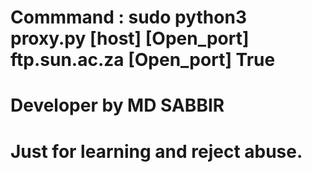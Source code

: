 # Commmand : sudo python3 proxy.py [host] [Open_port] ftp.sun.ac.za [Open_port] True
# Developer by MD SABBIR
# Just for learning and reject abuse.
